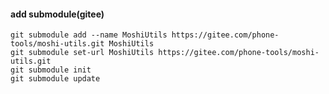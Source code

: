
#### add submodule(gitee)
```shell script
git submodule add --name MoshiUtils https://gitee.com/phone-tools/moshi-utils.git MoshiUtils
git submodule set-url MoshiUtils https://gitee.com/phone-tools/moshi-utils.git
git submodule init
git submodule update
```